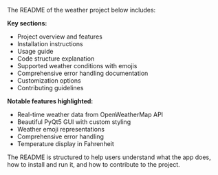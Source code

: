 The README of the weather project below includes:

**Key sections:**
- Project overview and features
- Installation instructions
- Usage guide
- Code structure explanation
- Supported weather conditions with emojis
- Comprehensive error handling documentation
- Customization options
- Contributing guidelines

**Notable features highlighted:**
- Real-time weather data from OpenWeatherMap API
- Beautiful PyQt5 GUI with custom styling
- Weather emoji representations
- Comprehensive error handling
- Temperature display in Fahrenheit

The README is structured to help users understand what the app does, how to install and run it, and how to contribute to the project.
